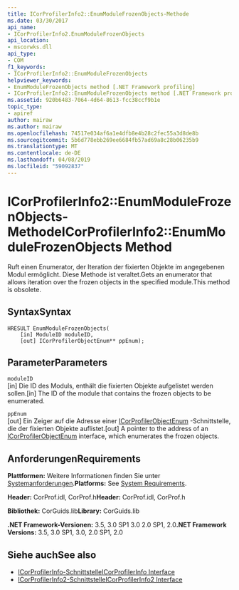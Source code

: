 ```yaml
---
title: ICorProfilerInfo2::EnumModuleFrozenObjects-Methode
ms.date: 03/30/2017
api_name:
- ICorProfilerInfo2.EnumModuleFrozenObjects
api_location:
- mscorwks.dll
api_type:
- COM
f1_keywords:
- ICorProfilerInfo2::EnumModuleFrozenObjects
helpviewer_keywords:
- EnumModuleFrozenObjects method [.NET Framework profiling]
- ICorProfilerInfo2::EnumModuleFrozenObjects method [.NET Framework profiling]
ms.assetid: 920b6483-7064-4d64-8613-fcc38ccf9b1e
topic_type:
- apiref
author: mairaw
ms.author: mairaw
ms.openlocfilehash: 74517e034af6a1e4dfb8e4b28c2fec55a3d8de8b
ms.sourcegitcommit: 5b6d778ebb269ee6684fb57ad69a8c28b06235b9
ms.translationtype: MT
ms.contentlocale: de-DE
ms.lasthandoff: 04/08/2019
ms.locfileid: "59092837"
---
```

# <a name="icorprofilerinfo2enummodulefrozenobjects-method"></a><span data-ttu-id="a4f29-102">ICorProfilerInfo2::EnumModuleFrozenObjects-Methode</span><span class="sxs-lookup"><span data-stu-id="a4f29-102">ICorProfilerInfo2::EnumModuleFrozenObjects Method</span></span>
<span data-ttu-id="a4f29-103">Ruft einen Enumerator, der Iteration der fixierten Objekte im angegebenen Modul ermöglicht. Diese Methode ist veraltet.</span><span class="sxs-lookup"><span data-stu-id="a4f29-103">Gets an enumerator that allows iteration over the frozen objects in the specified module.This method is obsolete.</span></span>  
  
## <a name="syntax"></a><span data-ttu-id="a4f29-104">Syntax</span><span class="sxs-lookup"><span data-stu-id="a4f29-104">Syntax</span></span>  
  
```  
HRESULT EnumModuleFrozenObjects(  
    [in] ModuleID moduleID,  
    [out] ICorProfilerObjectEnum** ppEnum);  
```  
  
## <a name="parameters"></a><span data-ttu-id="a4f29-105">Parameter</span><span class="sxs-lookup"><span data-stu-id="a4f29-105">Parameters</span></span>  
 `moduleID`  
 <span data-ttu-id="a4f29-106">[in] Die ID des Moduls, enthält die fixierten Objekte aufgelistet werden sollen.</span><span class="sxs-lookup"><span data-stu-id="a4f29-106">[in] The ID of the module that contains the frozen objects to be enumerated.</span></span>  
  
 `ppEnum`  
 <span data-ttu-id="a4f29-107">[out] Ein Zeiger auf die Adresse einer [ICorProfilerObjectEnum](../../../../docs/framework/unmanaged-api/profiling/icorprofilerobjectenum-interface.md) -Schnittstelle, die der fixierten Objekte auflistet.</span><span class="sxs-lookup"><span data-stu-id="a4f29-107">[out] A pointer to the address of an [ICorProfilerObjectEnum](../../../../docs/framework/unmanaged-api/profiling/icorprofilerobjectenum-interface.md) interface, which enumerates the frozen objects.</span></span>  
  
## <a name="requirements"></a><span data-ttu-id="a4f29-108">Anforderungen</span><span class="sxs-lookup"><span data-stu-id="a4f29-108">Requirements</span></span>  
 <span data-ttu-id="a4f29-109">**Plattformen:** Weitere Informationen finden Sie unter [Systemanforderungen](../../../../docs/framework/get-started/system-requirements.md).</span><span class="sxs-lookup"><span data-stu-id="a4f29-109">**Platforms:** See [System Requirements](../../../../docs/framework/get-started/system-requirements.md).</span></span>  
  
 <span data-ttu-id="a4f29-110">**Header:** CorProf.idl, CorProf.h</span><span class="sxs-lookup"><span data-stu-id="a4f29-110">**Header:** CorProf.idl, CorProf.h</span></span>  
  
 <span data-ttu-id="a4f29-111">**Bibliothek:** CorGuids.lib</span><span class="sxs-lookup"><span data-stu-id="a4f29-111">**Library:** CorGuids.lib</span></span>  
  
 <span data-ttu-id="a4f29-112">**.NET Framework-Versionen:** 3.5, 3.0 SP1 3.0 2.0 SP1, 2.0</span><span class="sxs-lookup"><span data-stu-id="a4f29-112">**.NET Framework Versions:** 3.5, 3.0 SP1, 3.0, 2.0 SP1, 2.0</span></span>  
  
## <a name="see-also"></a><span data-ttu-id="a4f29-113">Siehe auch</span><span class="sxs-lookup"><span data-stu-id="a4f29-113">See also</span></span>

- [<span data-ttu-id="a4f29-114">ICorProfilerInfo-Schnittstelle</span><span class="sxs-lookup"><span data-stu-id="a4f29-114">ICorProfilerInfo Interface</span></span>](../../../../docs/framework/unmanaged-api/profiling/icorprofilerinfo-interface.md)
- [<span data-ttu-id="a4f29-115">ICorProfilerInfo2-Schnittstelle</span><span class="sxs-lookup"><span data-stu-id="a4f29-115">ICorProfilerInfo2 Interface</span></span>](../../../../docs/framework/unmanaged-api/profiling/icorprofilerinfo2-interface.md)
